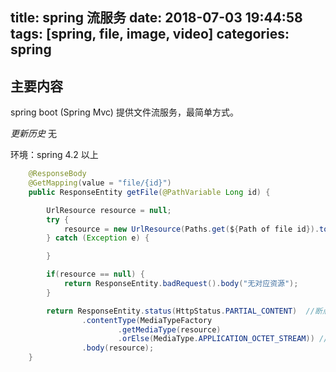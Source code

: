title: spring 流服务
date: 2018-07-03 19:44:58
tags: [spring, file, image, video]
categories: spring
---

## 主要内容
spring boot (Spring Mvc) 提供文件流服务，最简单方式。

*更新历史*
无

环境：spring 4.2 以上


```java
    @ResponseBody
    @GetMapping(value = "file/{id}")
    public ResponseEntity getFile(@PathVariable Long id) {

        UrlResource resource = null;
        try {
            resource = new UrlResource(Paths.get(${Path of file id}).toUri());
        } catch (Exception e) {

        }

        if(resource == null) {
            return ResponseEntity.badRequest().body("无对应资源");
        }

        return ResponseEntity.status(HttpStatus.PARTIAL_CONTENT)  //断点续传
                .contentType(MediaTypeFactory
                        .getMediaType(resource)
                        .orElse(MediaType.APPLICATION_OCTET_STREAM)) // MediaType
                .body(resource);
    }

```

